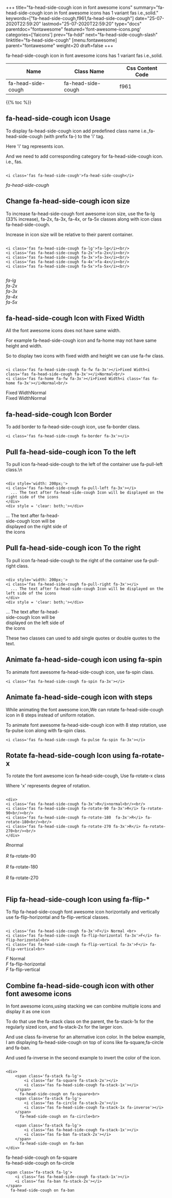 +++
title="fa-head-side-cough icon in font awesome icons"
summary="fa-head-side-cough icon in font awesome icons has 1 variant fas i.e.,solid."
keywords=["fa-head-side-cough,f961,fa-head-side-cough"]
date="25-07-2020T22:59:20"
lastmod="25-07-2020T22:59:20"
type="docs"
parentdoc="fontawesome"
featured='font-awesome-icons.png'
categories=['faicons']
prev="fa-hdd"
next="fa-head-side-cough-slash"
linktitle="fa-head-side-cough"
[menu.fontawesome]
parent="fontawesome"
weight=20
draft=false
+++


fa-head-side-cough icon in font awesome icons has 1 variant fas i.e.,solid.

<div class='table-responsive'><table class='table'><thead><tr><th>Name</th><th>Class Name</th><th>Css Content Code</th></tr></thead><tbody><tr><td>fa-head-side-cough</td><td>fa-head-side-cough</td><td>f961</td></tr></tbody></table></div>


{{% toc %}}


## fa-head-side-cough icon Usage

To display fa-head-side-cough icon add predefined class name i.e.,fa-head-side-cough (with prefix fa-) to the 'i' tag.

Here 'i' tag represents icon.

And we need to add corresponding category for fa-head-side-cough icon. i.e., fas.


```

<i class='fas fa-head-side-cough'>fa-head-side-cough</i>
```

<i class='fas fa-head-side-cough'>fa-head-side-cough</i>




## Change fa-head-side-cough icon size
To increase fa-head-side-cough font awesome icon size, use the fa-lg (33% increase), fa-2x, fa-3x, fa-4x, or fa-5x classes along with icon class fa-head-side-cough.

Increase in icon size will be relative to their parent container. 

```

<i class='fas fa-head-side-cough fa-lg'>fa-lg</i><br/>
<i class='fas fa-head-side-cough fa-2x'>fa-2x</i><br/>
<i class='fas fa-head-side-cough fa-3x'>fa-3x</i><br/>
<i class='fas fa-head-side-cough fa-4x'>fa-4x</i><br/>
<i class='fas fa-head-side-cough fa-5x'>fa-5x</i><br/>
            
```

<i class='fas fa-head-side-cough fa-lg'>fa-lg</i><br/>
<i class='fas fa-head-side-cough fa-2x'>fa-2x</i><br/>
<i class='fas fa-head-side-cough fa-3x'>fa-3x</i><br/>
<i class='fas fa-head-side-cough fa-4x'>fa-4x</i><br/>
<i class='fas fa-head-side-cough fa-5x'>fa-5x</i><br/>
            



## fa-head-side-cough Icon with Fixed Width 

All the font awesome icons does not have same width.

For example fa-head-side-cough icon and fa-home may not have same height and width.

So to display two icons with fixed width and height we can use fa-fw class.


```

<i class='fas fa-head-side-cough fa-fw fa-3x'></i>Fixed Width<i class='fas fa-head-side-cough fa-3x'></i>Normal<br/>
<i class='fas fa-home fa-fw fa-3x'></i>Fixed Width<i class='fas fa-home fa-3x'></i>Normal<br/>
```

<i class='fas fa-head-side-cough fa-fw fa-3x'></i>Fixed Width<i class='fas fa-head-side-cough fa-3x'></i>Normal<br/>
<i class='fas fa-home fa-fw fa-3x'></i>Fixed Width<i class='fas fa-home fa-3x'></i>Normal<br/>



## fa-head-side-cough Icon Border 

To add border to fa-head-side-cough icon, use fa-border class.


```
<i class='fas fa-head-side-cough fa-border fa-3x'></i>

```
<i class='fas fa-head-side-cough fa-border fa-3x'></i>





## Pull fa-head-side-cough icon To the left

To pull icon fa-head-side-cough to the left of the container use fa-pull-left class.\n

```

<div style='width: 200px;'>
<i class='fas fa-head-side-cough fa-pull-left fa-3x'></i>
  ... The text after fa-head-side-cough Icon will be displayed on the right side of the icons
</div>
<div style = 'clear: both;'></div>
```

<div style='width: 200px;'>
<i class='fas fa-head-side-cough fa-pull-left fa-3x'></i>
  ... The text after fa-head-side-cough Icon will be displayed on the right side of the icons
</div>
<div style = 'clear: both;'></div>




## Pull fa-head-side-cough icon To the right
To pull icon fa-head-side-cough to the right of the container use fa-pull-right class.

```

<div style='width: 200px;'>
<i class='fas fa-head-side-cough fa-pull-right fa-3x'></i>
  ... The text after fa-head-side-cough Icon will be displayed on the left side of the icons
</div>
<div style = 'clear: both;'></div>
```

<div style='width: 200px;'>
<i class='fas fa-head-side-cough fa-pull-right fa-3x'></i>
  ... The text after fa-head-side-cough Icon will be displayed on the left side of the icons
</div>
<div style = 'clear: both;'></div>

These two classes can used to add single quotes or double quotes to the text.


## Animate fa-head-side-cough icon using fa-spin
To animate font awesome fa-head-side-cough icon, use fa-spin class.

```
<i class='fas fa-head-side-cough fa-spin fa-3x'></i>
```
<i class='fas fa-head-side-cough fa-spin fa-3x'></i>




## Animate fa-head-side-cough icon with steps
While animating the font awesome icon,We can rotate fa-head-side-cough icon in 8 steps instead of uniform rotation.

To animate font awesome fa-head-side-cough icon with 8 step rotation, use fa-pulse icon along with fa-spin class.


```
<i class='fas fa-head-side-cough fa-pulse fa-spin fa-3x'></i>

```
<i class='fas fa-head-side-cough fa-pulse fa-spin fa-3x'></i>





## Rotate fa-head-side-cough Icon using fa-rotate-x
To rotate the font awesome icon fa-head-side-cough, Use fa-rotate-x class

Where 'x' represents degree of rotation.


```

<div>
<i class='fas fa-head-side-cough fa-3x'>R</i>normal<br/><br/>
<i class='fas fa-head-side-cough fa-rotate-90 fa-3x'>R</i> fa-rotate-90<br/><br/> 
<i class='fas fa-head-side-cough fa-rotate-180  fa-3x'>R</i> fa-rotate-180<br/><br/> 
<i class='fas fa-head-side-cough fa-rotate-270 fa-3x'>R</i> fa-rotate-270<br/><br/>
</div>
```

<div>
<i class='fas fa-head-side-cough fa-3x'>R</i>normal<br/><br/>
<i class='fas fa-head-side-cough fa-rotate-90 fa-3x'>R</i> fa-rotate-90<br/><br/> 
<i class='fas fa-head-side-cough fa-rotate-180  fa-3x'>R</i> fa-rotate-180<br/><br/> 
<i class='fas fa-head-side-cough fa-rotate-270 fa-3x'>R</i> fa-rotate-270<br/><br/>
</div>




## Flip fa-head-side-cough Icon using fa-flip-*
To flip fa-head-side-cough font awesome icon horizontally and vertically use fa-flip-horizontal and fa-flip-vertical classes. 

```

<i class='fas fa-head-side-cough fa-3x'>F</i> Normal <br>
<i class='fas fa-head-side-cough fa-flip-horizontal fa-3x'>F</i> fa-flip-horizontal<br>
<i class='fas fa-head-side-cough fa-flip-vertical fa-3x'>F</i> fa-flip-vertical<br>
```

<i class='fas fa-head-side-cough fa-3x'>F</i> Normal <br>
<i class='fas fa-head-side-cough fa-flip-horizontal fa-3x'>F</i> fa-flip-horizontal<br>
<i class='fas fa-head-side-cough fa-flip-vertical fa-3x'>F</i> fa-flip-vertical<br>




## Combine fa-head-side-cough icon with other font awesome icons
In font awesome icons,using stacking we can combine multiple icons and display it as one icon 

To do that use the fa-stack class on the parent, the fa-stack-1x for the regularly sized icon, and fa-stack-2x for the larger icon.

And use class fa-inverse for an alternative icon color. 
In the below example, I am displaying fa-head-side-cough on top of icons like fa-square,fa-circle and fa-ban.

And used fa-inverse in the second example to invert the color of the icon.

```

<div>
    <span class='fa-stack fa-lg'>
        <i class='far fa-square fa-stack-2x'></i>
        <i class='fas fa-head-side-cough fa-stack-1x'></i>
    </span>
      fa-head-side-cough on fa-square<br>
    <span class='fa-stack fa-lg'>
        <i class='fas fa-circle fa-stack-2x'></i>
        <i class='fas fa-head-side-cough fa-stack-1x fa-inverse'></i>
    </span>
      fa-head-side-cough on fa-circle<br>

    <span class='fa-stack fa-lg'>
        <i class='fas fa-head-side-cough fa-stack-1x'></i>
        <i class='fas fa-ban fa-stack-2x'></i>
    </span>
      fa-head-side-cough on fa-ban
</div>
```

<div>
    <span class='fa-stack fa-lg'>
        <i class='far fa-square fa-stack-2x'></i>
        <i class='fas fa-head-side-cough fa-stack-1x'></i>
    </span>
      fa-head-side-cough on fa-square<br>
    <span class='fa-stack fa-lg'>
        <i class='fas fa-circle fa-stack-2x'></i>
        <i class='fas fa-head-side-cough fa-stack-1x fa-inverse'></i>
    </span>
      fa-head-side-cough on fa-circle<br>

    <span class='fa-stack fa-lg'>
        <i class='fas fa-head-side-cough fa-stack-1x'></i>
        <i class='fas fa-ban fa-stack-2x'></i>
    </span>
      fa-head-side-cough on fa-ban
</div>







